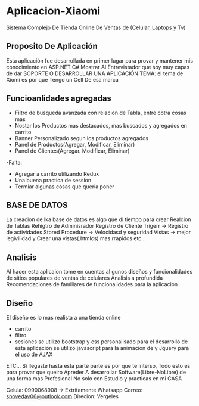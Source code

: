 # Aplicacion-Xiaomi
Sistema Complejo De Tienda Online De Ventas de (Celular, Laptops y Tv)  


## Proposito De Aplicación
Esta aplicación fue desarrollada en primer lugar para provar y mantener mis conocimiento en ASP.NET C#
Mostrar Al Entrevistador que soy muy capas de dar SOPORTE O DESARROLLAR UNA APLICACIÓN
TEMA: el tema de Xiomi es por que Tengo un Cell De esa marca

## Funcioanlidades agregadas
- Filtro de busqueda avanzada con relacion de Tabla, entre cotra cosas más
- Nostar los Productos mas destacados, mas buscados y agregados en carrito
- Banner Personalizado segun los productos agregados 
- Panel de Productos(Agregar, Modificar, Eliminar)
- Panel de Clientes(Agregar. Modificar, Eliminar)

-Falta:  
  - Agregar a carrito utilizando Redux
  - Una buena practica de session 
  - Termiar algunas cosas que queria poner  
  
## BASE DE DATOS
La creacion de lka base de datos es algo que di tiempo para crear
Realcion de Tablas
Rehigtro de Adminisrador 
Registro de Cliente
Trigerr -> Registro de actividades 
Stored Procedure -> Velocidasd y seguridad
Vistas -> mejor legivilidad y Crear una vistas(.htmlcs) mas rrapidos
etc...

## Analisis 
Al hacer esta aplicaion tome en cuentas al gunos diseños y funcionalidades de sitios populares de ventas de celulares
Analisis a profundida
Recomendaciones de familiares de funcionalidades para la aplicacion

## Diseño
El diseño es lo mas realista a una tienda online
- carrito
- filtro
- sesiones
se utilizo bootstrap y css personalisado para el desarrollo de esta aplicacion
se utilizo javascript para la animacion de y Jquery para el uso de AJAX 


ETC...
Si llegaste hasta esta parte parte es por que te interso, 
Todo esto es para provar que queiro Apreder A desarrollar Software(Libre-NoLibre) de una forma mas Profesional
No solo con Estudio y practicas en mi CASA

Celula: 0990068908 -> Extritamente Whatsapp 
Correo: spovedav06@outlook.com 
Direcion: Vergeles

